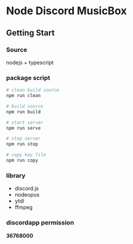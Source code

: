 # Node Discord MusicBox

## Getting Start
### Source
nodejs + typescript

### package script
```bash
# clean build source
npm run clean

# build source
npm run build

# start server
npm run serve

# stop server
npm run stop

# copy key file
npm run copy
```

### library
- discord.js
- nodeopus
- ytdl
- ffmpeg

### discordapp permission
**36768000**